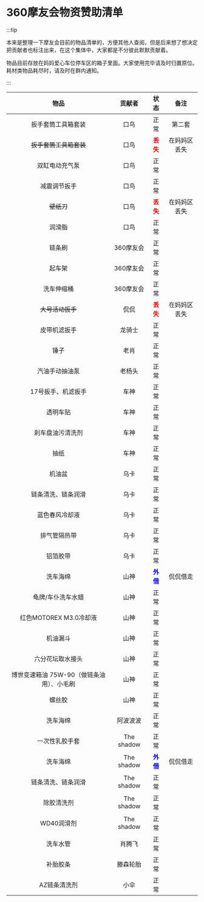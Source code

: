 # 360摩友会物资赞助清单

:::tip

本来是整理一下摩友会目前的物品清单的，方便其他人查阅，但是后来想了想决定把贡献者也标注出来，在这个集体中，大家都是不分彼此默默贡献着。

物品目前存放在妈妈爱心车位停车区的箱子里面。大家使用完毕请及时归置原位。耗材类物品耗尽时，请及时在群内通知。

:::

|                   物品                    |   贡献者   |               状态                |     备注     |
| :---------------------------------------: | :--------: | :-------------------------------: | :----------: |
|            扳手套筒工具箱套装             |    口鸟    |               正常                |    第二套    |
|          ~~扳手套筒工具箱套装~~           |    口鸟    | <font color=red >**丢失**</font>  | 在妈妈区丢失 |
|              双缸电动充气泵               |    口鸟    |               正常                |              |
|               减震调节扳手                |    口鸟    |               正常                |              |
|                ~~壁纸刀~~                 |    口鸟    | <font color=red >**丢失**</font>  | 在妈妈区丢失 |
|                  润滑脂                   |    口鸟    |               正常                |              |
|                  链条刷                   | 360摩友会  |               正常                |              |
|                  起车架                   | 360摩友会  |               正常                |              |
|                洗车伸缩桶                 | 360摩友会  |               正常                |              |
|             ~~大号活动扳手~~              |    侃侃    | <font color=red >**丢失**</font>  | 在妈妈区丢失 |
|               皮带机滤扳手                |   龙骑士   |               正常                |              |
|                   锤子                    |    老肖    |               正常                |              |
|              汽油手动抽油泵               |   老杨头   |               正常                |              |
|            17号扳手、机滤扳手             |    车神    |               正常                |              |
|                 透明车贴                  |    车神    |               正常                |              |
|             刹车盘油污清洗剂              |    车神    |               正常                |              |
|                   抽纸                    |    车神    |               正常                |              |
|                  机油盆                   |    乌卡    |               正常                |              |
|            链条清洗、链条润滑             |    乌卡    |               正常                |              |
|              蓝色春风冷却液               |    乌卡    |               正常                |              |
|               排气管隔热带                |    乌卡    |               正常                |              |
|                 铝箔胶带                  |    乌卡    |               正常                |              |
|                 洗车海绵                  |    山神    | <font color=blue >**外借**</font> |   侃侃借走   |
|             龟牌/车仆洗车水蜡             |    山神    |               正常                |              |
|          红色MOTOREX M3.0冷却液           |    山神    |               正常                |              |
|                 机油漏斗                  |    山神    |               正常                |              |
|             六分花坛取水接头              |    山神    |               正常                |              |
| 博世变速箱油 75W-90（做链条油用）、小毛刷 |    山神    |               正常                |              |
|                  螺丝胶                   |    山神    |               正常                |              |
|                 洗车海绵                  |  阿波波波  |               正常                |              |
|              一次性乳胶手套               | The shadow |               正常                |              |
|                 洗车海绵                  | The shadow | <font color=blue >**外借**</font> |   侃侃借走   |
|            链条清洗、链条润滑             | The shadow |               正常                |              |
|                除胶清洗剂                 | The shadow |               正常                |              |
|                WD40润滑剂                 | The shadow |               正常                |              |
|                 洗车水管                  |   肖腾飞   |               正常                |              |
|                 补胎胶条                  |  滕森轮胎  |               正常                |              |
|               AZ链条清洗剂                |    小伞    |               正常                |              |
